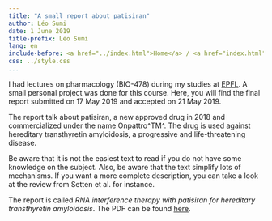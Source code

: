 ```yaml
---
title: "A small report about patisiran"
author: Léo Sumi
date: 1 June 2019
title-prefix: Léo Sumi
lang: en
include-before: <a href="../index.html">Home</a> / <a href="index.html">Articles</a>
css: ../style.css
...
```


I had lectures on pharmacology (BIO-478) during my studies at [EPFL](https://www.epfl.ch/en/home/). A small personal project was done for this course. Here, you will find the final report submitted on 17 May 2019 and accepted on 21 May 2019.

The report talk about patisiran, a new approved drug in 2018 and commercialized under the name Onpattro^TM^. The drug is used against hereditary transthyretin amyloidosis, a progressive and life-threatening disease.

Be aware that it is not the easiest text to read if you do not have some knowledge on the subject. Also, be aware that the text simplify lots of mechanisms. If you want a more complete description, you can take a look at the review from Setten et al. for instance.

The report is called *RNA interference therapy with patisiran for hereditary transthyretin amyloidosis*. The PDF can be found [here](../res/pdf/onpattro.pdf).

